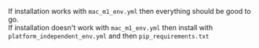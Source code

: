 If installation works with `mac_m1_env.yml` then everything should be good to go.  
If installation doesn't work with `mac_m1_env.yml` then install with `platform_independent_env.yml` and then `pip_requirements.txt`